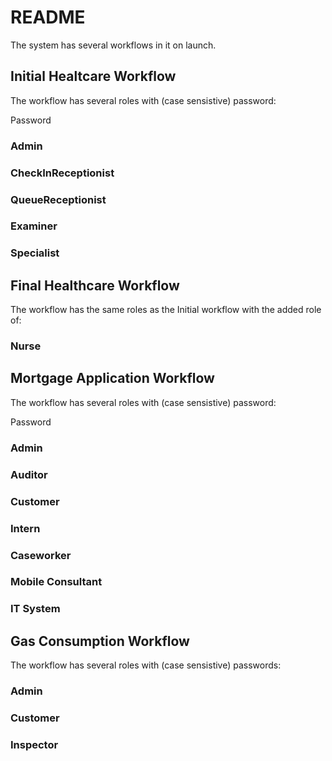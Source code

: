 # README

The system has several workflows in it on launch. 


## Initial Healtcare Workflow

The workflow has several roles with (case sensistive) password: 

Password

### Admin

### CheckInReceptionist

### QueueReceptionist

### Examiner

### Specialist



## Final Healthcare Workflow

The workflow has the same roles as the Initial workflow with the added role of:

### Nurse



## Mortgage Application Workflow

The workflow has several roles with (case sensistive) password: 

Password

### Admin

### Auditor

### Customer

### Intern

### Caseworker

### Mobile Consultant

### IT System



## Gas Consumption Workflow

The workflow has several roles with (case sensistive) passwords:


### Admin

### Customer

### Inspector
